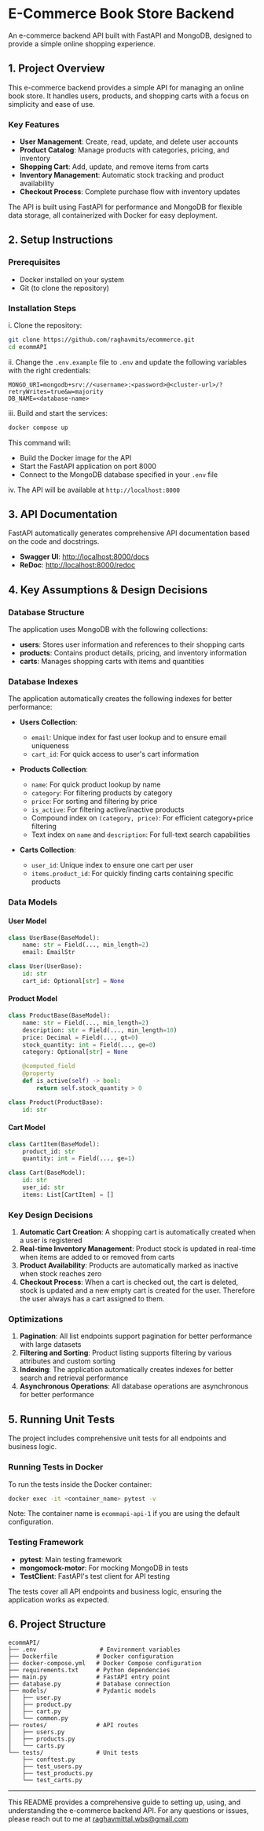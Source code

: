 # E-Commerce Book Store Backend

An e-commerce backend API built with FastAPI and MongoDB, designed to provide a simple online shopping experience.

## 1. Project Overview

This e-commerce backend provides a simple API for managing an online book store. It handles users, products, and shopping carts with a focus on simplicity and ease of use.

### Key Features

- **User Management**: Create, read, update, and delete user accounts
- **Product Catalog**: Manage products with categories, pricing, and inventory
- **Shopping Cart**: Add, update, and remove items from carts
- **Inventory Management**: Automatic stock tracking and product availability
- **Checkout Process**: Complete purchase flow with inventory updates

The API is built using FastAPI for performance and MongoDB for flexible data storage, all containerized with Docker for easy deployment.

## 2. Setup Instructions

### Prerequisites

- Docker installed on your system
- Git (to clone the repository)

### Installation Steps

i. Clone the repository:
   ```bash
   git clone https://github.com/raghavmits/ecommerce.git
   cd ecommAPI
   ```

ii. Change the `.env.example` file to `.env` and update the following variables with the right credentials:
   ```
   MONGO_URI=mongodb+srv://<username>:<password>@<cluster-url>/?retryWrites=true&w=majority
   DB_NAME=<database-name>
   ```

iii. Build and start the services:
   ```bash
   docker compose up
   ```

   This command will:
   - Build the Docker image for the API
   - Start the FastAPI application on port 8000
   - Connect to the MongoDB database specified in your `.env` file

iv. The API will be available at `http://localhost:8000`

## 3. API Documentation

FastAPI automatically generates comprehensive API documentation based on the code and docstrings.

- **Swagger UI**: [http://localhost:8000/docs](http://localhost:8000/docs)
- **ReDoc**: [http://localhost:8000/redoc](http://localhost:8000/redoc)


## 4. Key Assumptions & Design Decisions

### Database Structure

The application uses MongoDB with the following collections:

- **users**: Stores user information and references to their shopping carts
- **products**: Contains product details, pricing, and inventory information
- **carts**: Manages shopping carts with items and quantities

### Database Indexes

The application automatically creates the following indexes for better performance:

- **Users Collection**:
  - `email`: Unique index for fast user lookup and to ensure email uniqueness
  - `cart_id`: For quick access to user's cart information

- **Products Collection**:
  - `name`: For quick product lookup by name
  - `category`: For filtering products by category
  - `price`: For sorting and filtering by price
  - `is_active`: For filtering active/inactive products
  - Compound index on `(category, price)`: For efficient category+price filtering
  - Text index on `name` and `description`: For full-text search capabilities

- **Carts Collection**:
  - `user_id`: Unique index to ensure one cart per user
  - `items.product_id`: For quickly finding carts containing specific products

### Data Models

#### User Model

```python
class UserBase(BaseModel):
    name: str = Field(..., min_length=2)
    email: EmailStr

class User(UserBase):
    id: str
    cart_id: Optional[str] = None   
```

#### Product Model

```python
class ProductBase(BaseModel):
    name: str = Field(..., min_length=2)
    description: str = Field(..., min_length=10)
    price: Decimal = Field(..., gt=0)
    stock_quantity: int = Field(..., ge=0)
    category: Optional[str] = None

    @computed_field
    @property
    def is_active(self) -> bool:
        return self.stock_quantity > 0

class Product(ProductBase):
    id: str
```

#### Cart Model

```python
class CartItem(BaseModel):
    product_id: str
    quantity: int = Field(..., ge=1)

class Cart(BaseModel):
    id: str
    user_id: str
    items: List[CartItem] = []
```

### Key Design Decisions

1. **Automatic Cart Creation**: A shopping cart is automatically created when a user is registered
2. **Real-time Inventory Management**: Product stock is updated in real-time when items are added to or removed from carts
3. **Product Availability**: Products are automatically marked as inactive when stock reaches zero
4. **Checkout Process**: When a cart is checked out, the cart is deleted, stock is updated and a new empty cart is created for the user. Therefore the user always has a cart assigned to them.

### Optimizations

1. **Pagination**: All list endpoints support pagination for better performance with large datasets
2. **Filtering and Sorting**: Product listing supports filtering by various attributes and custom sorting
3. **Indexing**: The application automatically creates indexes for better search and retrieval performance
4. **Asynchronous Operations**: All database operations are asynchronous for better performance

## 5. Running Unit Tests

The project includes comprehensive unit tests for all endpoints and business logic.

### Running Tests in Docker

To run the tests inside the Docker container:

```bash
docker exec -it <container_name> pytest -v
```
Note: The container name is `ecommapi-api-1` if you are using the default configuration.

### Testing Framework

- **pytest**: Main testing framework
- **mongomock-motor**: For mocking MongoDB in tests
- **TestClient**: FastAPI's test client for API testing

The tests cover all API endpoints and business logic, ensuring the application works as expected.

## 6. Project Structure

```
ecommAPI/
├── .env                  # Environment variables
├── Dockerfile           # Docker configuration
├── docker-compose.yml   # Docker Compose configuration
├── requirements.txt     # Python dependencies
├── main.py              # FastAPI entry point
├── database.py          # Database connection
├── models/              # Pydantic models
│   ├── user.py
│   ├── product.py
│   ├── cart.py
│   └── common.py
├── routes/              # API routes
│   ├── users.py
│   ├── products.py
│   └── carts.py
└── tests/               # Unit tests
    ├── conftest.py
    ├── test_users.py
    ├── test_products.py
    └── test_carts.py
```


---

This README provides a comprehensive guide to setting up, using, and understanding the e-commerce backend API. For any questions or issues, please reach out to me at raghavmittal.wbs@gmail.com

